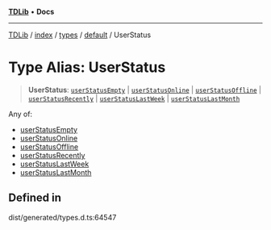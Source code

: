 [**TDLib**](../../../../../../README.md) • **Docs**

***

[TDLib](../../../../../../modules.md) / [index](../../../../../README.md) / [types](../../../README.md) / [default](../README.md) / UserStatus

# Type Alias: UserStatus

> **UserStatus**: [`userStatusEmpty`](userStatusEmpty.md) \| [`userStatusOnline`](userStatusOnline.md) \| [`userStatusOffline`](userStatusOffline.md) \| [`userStatusRecently`](userStatusRecently.md) \| [`userStatusLastWeek`](userStatusLastWeek.md) \| [`userStatusLastMonth`](userStatusLastMonth.md)

Any of:
- [userStatusEmpty](userStatusEmpty.md)
- [userStatusOnline](userStatusOnline.md)
- [userStatusOffline](userStatusOffline.md)
- [userStatusRecently](userStatusRecently.md)
- [userStatusLastWeek](userStatusLastWeek.md)
- [userStatusLastMonth](userStatusLastMonth.md)

## Defined in

dist/generated/types.d.ts:64547
